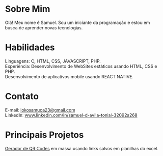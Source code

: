 # Sobre Mim
Olá! Meu nome é Samuel. Sou um iniciante da programação e estou em busca de aprender novas tecnologias.


# Habilidades

Linguagens:
  C, HTML, CSS, JAVASCRIPT, PHP.  
Experiência: 
  Desenvolvimento de WebSites estáticos usando HTML, CSS e PHP.  
  Desenvolvimento de aplicativos mobile usando REACT NATIVE. 



# Contato

E-mail: lokosamuca23@gmail.com  
LinkedIn: www.linkedin.com/in/samuel-d-avila-tonial-32092a268  


# Principais Projetos

[Gerador de QR Codes](https://github.com/SLUK06/Qrcode-Excel-Generator) em massa usando links salvos em planilhas do excel.  


<!---
SLUK06/SLUK06 is a ✨ special ✨ repository because its `README.md` (this file) appears on your GitHub profile.
You can click the Preview link to take a look at your changes.
--->
